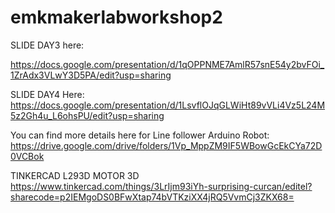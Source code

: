 # emkmakerlabworkshop2
SLIDE DAY3 here: 

https://docs.google.com/presentation/d/1qOPPNME7AmlR57snE54y2bvFOi_1ZrAdx3VLwY3D5PA/edit?usp=sharing

SLIDE DAY4 Here: 
https://docs.google.com/presentation/d/1LsvflOJqGLWiHt89vVLi4Vz5L24M5z2Gh4u_L6ohsPU/edit?usp=sharing


You can find more details here for Line follower Arduino Robot: 
https://drive.google.com/drive/folders/1Vp_MppZM9IF5WBowGcEkCYa72D0VCBok 

TINKERCAD L293D MOTOR 3D 
https://www.tinkercad.com/things/3LrIjm93iYh-surprising-curcan/editel?sharecode=p2IEMgoDS0BFwXtap74bVTKziXX4jRQ5VvmCj3ZKX68=
